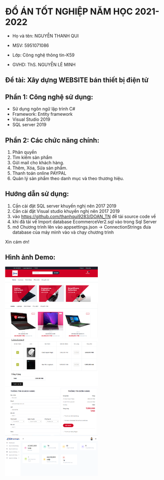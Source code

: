 # ĐỒ ÁN TỐT NGHIỆP NĂM HỌC 2021-2022


* Họ và tên: NGUYỄN THANH QUI

* MSV: 5951071086

* Lớp: Công nghệ thông tin-K59

* GVHD: ThS. NGUYỄN LÊ MINH


## Đề tài: Xây dựng WEBSITE bán thiết bị điện tử


## Phần 1: Công nghệ sử dụng:
 * Sử dụng ngôn ngữ lập trình C#
 * Framework:  Entity framework 
 * Visual Studio 2019
 * SQL server 2019

## Phần 2: Các chức năng chính:
1. Phân quyền 
2. Tìm kiếm sản phẩm 
3. Gửi mail cho khách hàng.
4. Thêm, Xóa, Sửa sản phẩm.
5. Thanh toán online PAYPAL
6. Quản lý sản phẩm theo danh mục và theo thương hiệu.



## Hướng dẫn sử dụng:
1. Cần cài đặt SQL server khuyến nghị nên 2017 2019
2. Cần cài đặt Visual studio  khuyến nghị nên 2017 2019 
3. vào https://github.com/thanhqui9283/DOAN_TN để tải source code về
4. khi đã tải về Import database EcommerceVer2.sql vào trong Sql Server
5. mở Chương trình lên vào appsettings.json -> ConnectionStrings đưa database của máy mình vào và chạy chương trình 


Xin cám ơn!

## Hình ảnh Demo:


<img src="Img/Home.png" width="300" /> <br>
<img src="Img/Laptop.png" width="300" /><br>
<img src="Img/Cart.png" width="300" /><br>
<img src="Img/Pay.png" width="300" /><br>
<img src="Img/Admin.png" width="300" /><br>


